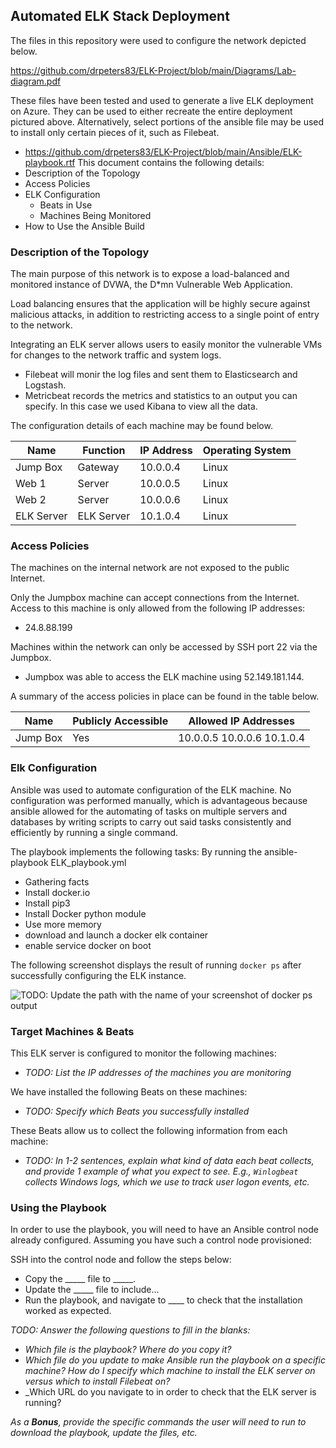 ## Automated ELK Stack Deployment

The files in this repository were used to configure the network depicted below.

https://github.com/drpeters83/ELK-Project/blob/main/Diagrams/Lab-diagram.pdf

These files have been tested and used to generate a live ELK deployment on Azure. They can be used to either recreate the entire deployment pictured above. Alternatively, select portions of the ansible file may be used to install only certain pieces of it, such as Filebeat.

  - https://github.com/drpeters83/ELK-Project/blob/main/Ansible/ELK-playbook.rtf
This document contains the following details:
- Description of the Topology
- Access Policies
- ELK Configuration
  - Beats in Use
  - Machines Being Monitored
- How to Use the Ansible Build


### Description of the Topology

The main purpose of this network is to expose a load-balanced and monitored instance of DVWA, the D*mn Vulnerable Web Application.

Load balancing ensures that the application will be highly secure against malicious attacks, in addition to restricting access to a single point of entry to the network.


Integrating an ELK server allows users to easily monitor the vulnerable VMs for changes to the network traffic and system logs.
- Filebeat will monir the log files and sent them to Elasticsearch and Logstash.
- Metricbeat records the metrics and statistics to an output you can specify. In this case we used Kibana to view all the data.

The configuration details of each machine may be found below.


| Name     | Function | IP Address | Operating System |
|----------|----------|------------|------------------|
| Jump Box | Gateway  | 10.0.0.4   | Linux            |
| Web 1    | Server   | 10.0.0.5   | Linux            |
| Web 2    | Server   | 10.0.0.6   | Linux            |
|ELK Server|ELK Server| 10.1.0.4   | Linux            |

### Access Policies

The machines on the internal network are not exposed to the public Internet. 

Only the Jumpbox machine can accept connections from the Internet. Access to this machine is only allowed from the following IP addresses:
- 24.8.88.199

Machines within the network can only be accessed by SSH port 22 via the Jumpbox.
- Jumpbox was able to access the ELK machine using 52.149.181.144.

A summary of the access policies in place can be found in the table below.

| Name     | Publicly Accessible | Allowed IP Addresses       |
|----------|---------------------|----------------------------|
| Jump Box | Yes                 | 10.0.0.5 10.0.0.6 10.1.0.4 |





### Elk Configuration

Ansible was used to automate configuration of the ELK machine. No configuration was performed manually, which is advantageous because ansible allowed for the automating of tasks on multiple servers and databases by writing scripts to carry out said tasks consistently and efficiently by running a single command.


The playbook implements the following tasks: By running the ansible-playbook ELK_playbook.yml
- Gathering facts
- Install docker.io
- Install pip3
- Install Docker python module
- Use more memory
- download and launch a docker elk container
- enable service docker on boot

The following screenshot displays the result of running `docker ps` after successfully configuring the ELK instance.

![TODO: Update the path with the name of your screenshot of docker ps output](Images/docker_ps_output.png)

### Target Machines & Beats
This ELK server is configured to monitor the following machines:
- _TODO: List the IP addresses of the machines you are monitoring_

We have installed the following Beats on these machines:
- _TODO: Specify which Beats you successfully installed_

These Beats allow us to collect the following information from each machine:
- _TODO: In 1-2 sentences, explain what kind of data each beat collects, and provide 1 example of what you expect to see. E.g., `Winlogbeat` collects Windows logs, which we use to track user logon events, etc._

### Using the Playbook
In order to use the playbook, you will need to have an Ansible control node already configured. Assuming you have such a control node provisioned: 

SSH into the control node and follow the steps below:
- Copy the _____ file to _____.
- Update the _____ file to include...
- Run the playbook, and navigate to ____ to check that the installation worked as expected.

_TODO: Answer the following questions to fill in the blanks:_
- _Which file is the playbook? Where do you copy it?_
- _Which file do you update to make Ansible run the playbook on a specific machine? How do I specify which machine to install the ELK server on versus which to install Filebeat on?_
- _Which URL do you navigate to in order to check that the ELK server is running?

_As a **Bonus**, provide the specific commands the user will need to run to download the playbook, update the files, etc._
